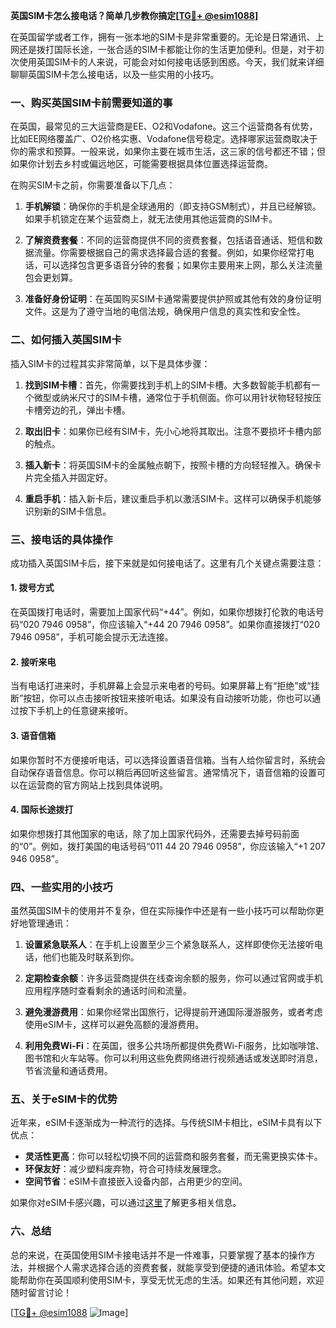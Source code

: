 **英国SIM卡怎么接电话？简单几步教你搞定[[TG💪+ @esim1088](https://t.me/s/esim1088)]**

在英国留学或者工作，拥有一张本地的SIM卡是非常重要的。无论是日常通讯、上网还是拨打国际长途，一张合适的SIM卡都能让你的生活更加便利。但是，对于初次使用英国SIM卡的人来说，可能会对如何接电话感到困惑。今天，我们就来详细聊聊英国SIM卡怎么接电话，以及一些实用的小技巧。

### 一、购买英国SIM卡前需要知道的事

在英国，最常见的三大运营商是EE、O2和Vodafone。这三个运营商各有优势，比如EE网络覆盖广、O2价格实惠、Vodafone信号稳定。选择哪家运营商取决于你的需求和预算。一般来说，如果你主要在城市生活，这三家的信号都还不错；但如果你计划去乡村或偏远地区，可能需要根据具体位置选择运营商。

在购买SIM卡之前，你需要准备以下几点：

1. **手机解锁**：确保你的手机是全球通用的（即支持GSM制式），并且已经解锁。如果手机锁定在某个运营商上，就无法使用其他运营商的SIM卡。
   
2. **了解资费套餐**：不同的运营商提供不同的资费套餐，包括语音通话、短信和数据流量。你需要根据自己的需求选择最合适的套餐。例如，如果你经常打电话，可以选择包含更多语音分钟的套餐；如果你主要用来上网，那么关注流量包会更划算。

3. **准备好身份证明**：在英国购买SIM卡通常需要提供护照或其他有效的身份证明文件。这是为了遵守当地的电信法规，确保用户信息的真实性和安全性。

### 二、如何插入英国SIM卡

插入SIM卡的过程其实非常简单，以下是具体步骤：

1. **找到SIM卡槽**：首先，你需要找到手机上的SIM卡槽。大多数智能手机都有一个微型或纳米尺寸的SIM卡槽，通常位于手机侧面。你可以用针状物轻轻按压卡槽旁边的孔，弹出卡槽。

2. **取出旧卡**：如果你已经有SIM卡，先小心地将其取出。注意不要损坏卡槽内部的触点。

3. **插入新卡**：将英国SIM卡的金属触点朝下，按照卡槽的方向轻轻推入。确保卡片完全插入并固定好。

4. **重启手机**：插入新卡后，建议重启手机以激活SIM卡。这样可以确保手机能够识别新的SIM卡信息。

### 三、接电话的具体操作

成功插入英国SIM卡后，接下来就是如何接电话了。这里有几个关键点需要注意：

#### 1. **拨号方式**
   在英国拨打电话时，需要加上国家代码“+44”。例如，如果你想拨打伦敦的电话号码“020 7946 0958”，你应该输入“+44 20 7946 0958”。如果你直接拨打“020 7946 0958”，手机可能会提示无法连接。

#### 2. **接听来电**
   当有电话打进来时，手机屏幕上会显示来电者的号码。如果屏幕上有“拒绝”或“挂断”按钮，你可以点击接听按钮来接听电话。如果没有自动接听功能，你也可以通过按下手机上的任意键来接听。

#### 3. **语音信箱**
   如果你暂时不方便接听电话，可以选择设置语音信箱。当有人给你留言时，系统会自动保存语音信息。你可以稍后再回听这些留言。通常情况下，语音信箱的设置可以在运营商的官方网站上找到具体说明。

#### 4. **国际长途拨打**
   如果你想拨打其他国家的电话，除了加上国家代码外，还需要去掉号码前面的“0”。例如，拨打美国的电话号码“011 44 20 7946 0958”，你应该输入“+1 207 946 0958”。

### 四、一些实用的小技巧

虽然英国SIM卡的使用并不复杂，但在实际操作中还是有一些小技巧可以帮助你更好地管理通讯：

1. **设置紧急联系人**：在手机上设置至少三个紧急联系人，这样即使你无法接听电话，他们也能及时联系到你。

2. **定期检查余额**：许多运营商提供在线查询余额的服务，你可以通过官网或手机应用程序随时查看剩余的通话时间和流量。

3. **避免漫游费用**：如果你经常出国旅行，记得提前开通国际漫游服务，或者考虑使用eSIM卡，这样可以避免高额的漫游费用。

4. **利用免费Wi-Fi**：在英国，很多公共场所都提供免费Wi-Fi服务，比如咖啡馆、图书馆和火车站等。你可以利用这些免费网络进行视频通话或发送即时消息，节省流量和通话费用。

### 五、关于eSIM卡的优势

近年来，eSIM卡逐渐成为一种流行的选择。与传统SIM卡相比，eSIM卡具有以下优点：

- **灵活性更高**：你可以轻松切换不同的运营商和服务套餐，而无需更换实体卡。
- **环保友好**：减少塑料废弃物，符合可持续发展理念。
- **空间节省**：eSIM卡直接嵌入设备内部，占用更少的空间。

如果你对eSIM卡感兴趣，可以通过[这里](https://t.me/s/esim1088)了解更多相关信息。

### 六、总结

总的来说，在英国使用SIM卡接电话并不是一件难事，只要掌握了基本的操作方法，并根据个人需求选择合适的资费套餐，就能享受到便捷的通讯体验。希望本文能帮助你在英国顺利使用SIM卡，享受无忧无虑的生活。如果还有其他问题，欢迎随时留言讨论！

[[TG💪+ @esim1088](https://t.me/s/esim1088) ![Image](https://i.postimg.cc/4NQfJmqS/Snipaste-2025-05-13-00-14-12.png)]